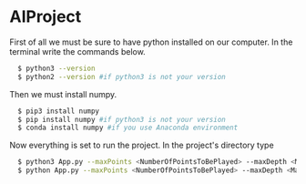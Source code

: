 # AIProject

First of all we must be sure to have python installed on our computer.
In the terminal write the commands below.
```bash
  $ python3 --version
  $ python2 --version #if python3 is not your version
```
Then we must install numpy.
```bash
  $ pip3 install numpy
  $ pip install numpy #if python3 is not your version
  $ conda install numpy #if you use Anaconda environment
```

Now everything is set to run the project. In the project's directory type
```bash
  $ python3 App.py --maxPoints <NumberOfPointsToBePlayed> --maxDepth <MaxDepthOfTheTree> #MaxDepthOfTheTree is by default 8
  $ python App.py --maxPoints <NumberOfPointsToBePlayed> --maxDepth <MaxDepthOfTheTree> #if python2 is your version
```
